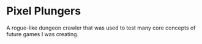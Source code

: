 # Pixel Plungers
 A rogue-like dungeon crawler that was used to test many core concepts of future games I was creating.
